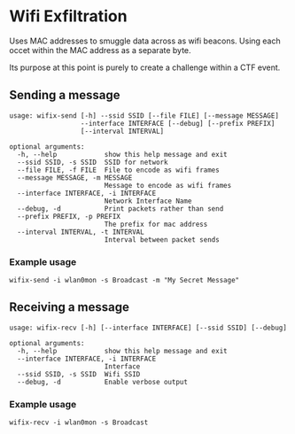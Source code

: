 # Wifi Exfiltration

Uses MAC addresses to smuggle data across as wifi beacons. Using each occet within the MAC address as a separate byte.

Its purpose at this point is purely to create a challenge within a CTF event.

## Sending a message
```
usage: wifix-send [-h] --ssid SSID [--file FILE] [--message MESSAGE]
                  --interface INTERFACE [--debug] [--prefix PREFIX]
                  [--interval INTERVAL]

optional arguments:
  -h, --help            show this help message and exit
  --ssid SSID, -s SSID  SSID for network
  --file FILE, -f FILE  File to encode as wifi frames
  --message MESSAGE, -m MESSAGE
                        Message to encode as wifi frames
  --interface INTERFACE, -i INTERFACE
                        Network Interface Name
  --debug, -d           Print packets rather than send
  --prefix PREFIX, -p PREFIX
                        The prefix for mac address
  --interval INTERVAL, -t INTERVAL
                        Interval between packet sends
```

### Example usage

```
wifix-send -i wlan0mon -s Broadcast -m "My Secret Message"
```

## Receiving a message
```
usage: wifix-recv [-h] [--interface INTERFACE] [--ssid SSID] [--debug]

optional arguments:
  -h, --help            show this help message and exit
  --interface INTERFACE, -i INTERFACE
                        Interface
  --ssid SSID, -s SSID  Wifi SSID
  --debug, -d           Enable verbose output
```

### Example usage

```
wifix-recv -i wlan0mon -s Broadcast
```
